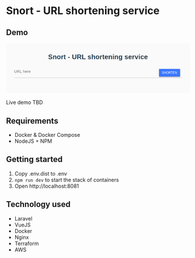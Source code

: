 # Snort - URL shortening service

## Demo

![Screenshot](docs/assets/screenshot.png)

Live demo TBD

## Requirements
* Docker & Docker Compose
* NodeJS + NPM

## Getting started
1. Copy .env.dist to .env
2. `npm run dev` to start the stack of containers
3. Open http://localhost:8081

## Technology used
* Laravel
* VueJS
* Docker
* Nginx
* Terraform
* AWS
